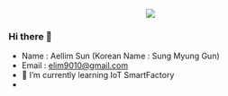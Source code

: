 <p align='center'>
  <a href="https://github.com/AellimSun">
    <img src="https://capsule-render.vercel.app/api?type=waving&color=gradient&fontColor=FFFFFF&height=300&section=header&text=Study%20Repository&fontSize=50"/>
  </a>
</p>

### Hi there 👋
 - Name : Aellim Sun (Korean Name : Sung Myung Gun)
 - Email : elim9010@gmail.com
 - 🌱 I’m currently learning IoT SmartFactory
 - 
<!--

<img src="https://github-readme-stats.vercel.app/api?username=hugoMGSung&theme=synthwave&show_icons=true"/>

**AellimSun/AellimSun** is a ✨ _special_ ✨ repository because its `README.md` (this file) appears on your GitHub profile.

Here are some ideas to get you started:

- 🔭 I’m currently working on ...
- 🌱 I’m currently learning ...
- 👯 I’m looking to collaborate on ...
- 🤔 I’m looking for help with ...
- 💬 Ask me about ...
- 📫 How to reach me: ...
- 😄 Pronouns: ...
- ⚡ Fun fact: ...
-->
